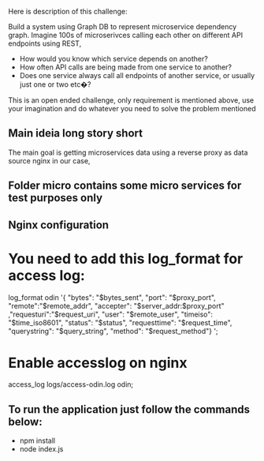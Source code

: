 Here is description of this challenge: 

Build a system using Graph DB to represent microservice dependency graph. 
Imagine 100s of microserivces calling each other on different API endpoints using REST, 

* How would you know which service depends on another? 
* How often API calls are being made from one service to another? 
* Does one service always call all endpoints of another service, or usually just one or two etc�?

This is an open ended challenge, only requirement is mentioned above, use your imagination and do whatever you need to solve the problem mentioned



## Main ideia long story short

The main goal is getting microservices data using a reverse proxy as data source nginx in our case, 



















## Folder micro contains some micro services for test purposes only

## Nginx configuration

# You need to add this log_format for access log:
log_format  odin  '{ "bytes": "$bytes_sent", "port": "$proxy_port", "remote":"$remote_addr", "accepter": "$server_addr:$proxy_port" ,"requesturi":"$request_uri", "user": "$remote_user", "timeiso": "$time_iso8601", "status": "$status", "requesttime": "$request_time", "querystring": "$query_string", "method": "$request_method"} ';

# Enable accesslog on nginx
access_log  logs/access-odin.log  odin;


## To run the application just follow the commands below:

* npm install
* node index.js